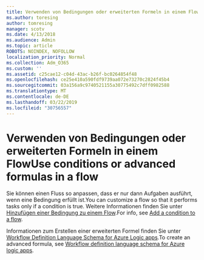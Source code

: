 ```yaml
---
title: Verwenden von Bedingungen oder erweiterten Formeln in einem Flow
ms.author: toresing
author: tomresing
manager: scotv
ms.date: 4/13/2018
ms.audience: Admin
ms.topic: article
ROBOTS: NOINDEX, NOFOLLOW
localization_priority: Normal
ms.collection: Adm_O365
ms.custom: ''
ms.assetid: c25cae12-c04d-43ac-b26f-bc0264854f48
ms.openlocfilehash: ce25e410a590fdf9739aa072e73270c2824f45b4
ms.sourcegitcommit: 03a156a9c9740521155a30775492c7dff0982588
ms.translationtype: MT
ms.contentlocale: de-DE
ms.lasthandoff: 03/22/2019
ms.locfileid: "30756557"
---
```

# <a name="use-conditions-or-advanced-formulas-in-a-flow"></a><span data-ttu-id="3f182-102">Verwenden von Bedingungen oder erweiterten Formeln in einem Flow</span><span class="sxs-lookup"><span data-stu-id="3f182-102">Use conditions or advanced formulas in a flow</span></span>

<span data-ttu-id="3f182-103">Sie können einen Fluss so anpassen, dass er nur dann Aufgaben ausführt, wenn eine Bedingung erfüllt ist.</span><span class="sxs-lookup"><span data-stu-id="3f182-103">You can customize a flow so that it performs tasks only if a condition is true.</span></span> <span data-ttu-id="3f182-104">Weitere Informationen finden Sie unter [Hinzufügen einer Bedingung zu einem Flow](https://go.microsoft.com/fwlink/?linkid=872112).</span><span class="sxs-lookup"><span data-stu-id="3f182-104">For info, see [Add a condition to a flow](https://go.microsoft.com/fwlink/?linkid=872112).</span></span>
  
<span data-ttu-id="3f182-105">Informationen zum Erstellen einer erweiterten Formel finden Sie unter [Workflow Definition Language Schema for Azure Logic apps](https://aka.ms/logicexpressions).</span><span class="sxs-lookup"><span data-stu-id="3f182-105">To create an advanced formula, see [Workflow definition language schema for Azure logic apps](https://aka.ms/logicexpressions).</span></span>
  

